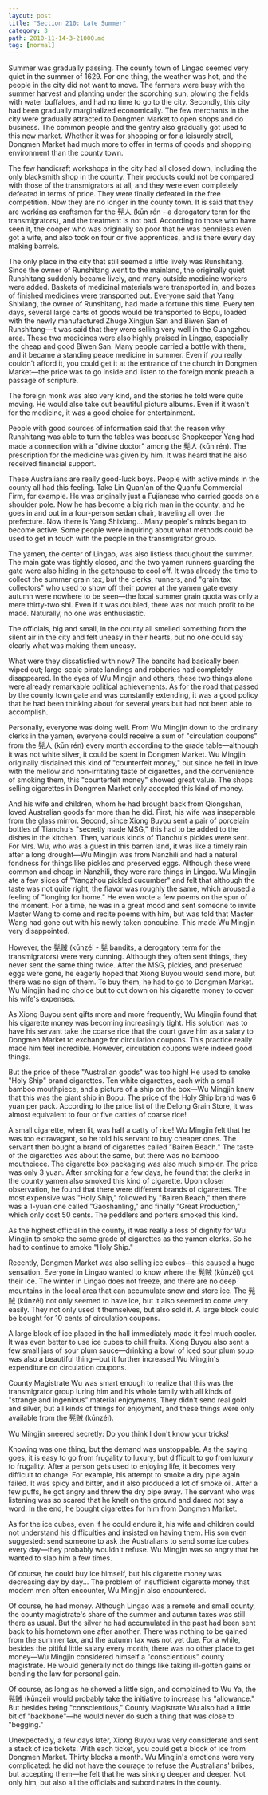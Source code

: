 ```yaml
---
layout: post
title: "Section 210: Late Summer"
category: 3
path: 2010-11-14-3-21000.md
tag: [normal]
---
```


Summer was gradually passing. The county town of Lingao seemed very quiet in the summer of 1629. For one thing, the weather was hot, and the people in the city did not want to move. The farmers were busy with the summer harvest and planting under the scorching sun, plowing the fields with water buffaloes, and had no time to go to the city. Secondly, this city had been gradually marginalized economically. The few merchants in the city were gradually attracted to Dongmen Market to open shops and do business. The common people and the gentry also gradually got used to this new market. Whether it was for shopping or for a leisurely stroll, Dongmen Market had much more to offer in terms of goods and shopping environment than the county town.

The few handicraft workshops in the city had all closed down, including the only blacksmith shop in the county. Their products could not be compared with those of the transmigrators at all, and they were even completely defeated in terms of price. They were finally defeated in the free competition. Now they are no longer in the county town. It is said that they are working as craftsmen for the 髡人 (kūn rén - a derogatory term for the transmigrators), and the treatment is not bad. According to those who have seen it, the cooper who was originally so poor that he was penniless even got a wife, and also took on four or five apprentices, and is there every day making barrels.

The only place in the city that still seemed a little lively was Runshitang. Since the owner of Runshitang went to the mainland, the originally quiet Runshitang suddenly became lively, and many outside medicine workers were added. Baskets of medicinal materials were transported in, and boxes of finished medicines were transported out. Everyone said that Yang Shixiang, the owner of Runshitang, had made a fortune this time. Every ten days, several large carts of goods would be transported to Bopu, loaded with the newly manufactured Zhuge Xingjun San and Biwen San of Runshitang—it was said that they were selling very well in the Guangzhou area. These two medicines were also highly praised in Lingao, especially the cheap and good Biwen San. Many people carried a bottle with them, and it became a standing peace medicine in summer. Even if you really couldn't afford it, you could get it at the entrance of the church in Dongmen Market—the price was to go inside and listen to the foreign monk preach a passage of scripture.

The foreign monk was also very kind, and the stories he told were quite moving. He would also take out beautiful picture albums. Even if it wasn't for the medicine, it was a good choice for entertainment.

People with good sources of information said that the reason why Runshitang was able to turn the tables was because Shopkeeper Yang had made a connection with a "divine doctor" among the 髡人 (kūn rén). The prescription for the medicine was given by him. It was heard that he also received financial support.

These Australians are really good-luck boys. People with active minds in the county all had this feeling. Take Lin Quan'an of the Quanfu Commercial Firm, for example. He was originally just a Fujianese who carried goods on a shoulder pole. Now he has become a big rich man in the county, and he goes in and out in a four-person sedan chair, traveling all over the prefecture. Now there is Yang Shixiang... Many people's minds began to become active. Some people were inquiring about what methods could be used to get in touch with the people in the transmigrator group.

The yamen, the center of Lingao, was also listless throughout the summer. The main gate was tightly closed, and the two yamen runners guarding the gate were also hiding in the gatehouse to cool off. It was already the time to collect the summer grain tax, but the clerks, runners, and "grain tax collectors" who used to show off their power at the yamen gate every autumn were nowhere to be seen—the local summer grain quota was only a mere thirty-two shi. Even if it was doubled, there was not much profit to be made. Naturally, no one was enthusiastic.

The officials, big and small, in the county all smelled something from the silent air in the city and felt uneasy in their hearts, but no one could say clearly what was making them uneasy.

What were they dissatisfied with now? The bandits had basically been wiped out; large-scale pirate landings and robberies had completely disappeared. In the eyes of Wu Mingjin and others, these two things alone were already remarkable political achievements. As for the road that passed by the county town gate and was constantly extending, it was a good policy that he had been thinking about for several years but had not been able to accomplish.

Personally, everyone was doing well. From Wu Mingjin down to the ordinary clerks in the yamen, everyone could receive a sum of "circulation coupons" from the 髡人 (kūn rén) every month according to the grade table—although it was not white silver, it could be spent in Dongmen Market. Wu Mingjin originally disdained this kind of "counterfeit money," but since he fell in love with the mellow and non-irritating taste of cigarettes, and the convenience of smoking them, this "counterfeit money" showed great value. The shops selling cigarettes in Dongmen Market only accepted this kind of money.

And his wife and children, whom he had brought back from Qiongshan, loved Australian goods far more than he did. First, his wife was inseparable from the glass mirror. Second, since Xiong Buyou sent a pair of porcelain bottles of Tianchu's "secretly made MSG," this had to be added to the dishes in the kitchen. Then, various kinds of Tianchu's pickles were sent. For Mrs. Wu, who was a guest in this barren land, it was like a timely rain after a long drought—Wu Mingjin was from Nanzhili and had a natural fondness for things like pickles and preserved eggs. Although these were common and cheap in Nanzhili, they were rare things in Lingao. Wu Mingjin ate a few slices of "Yangzhou pickled cucumber" and felt that although the taste was not quite right, the flavor was roughly the same, which aroused a feeling of "longing for home." He even wrote a few poems on the spur of the moment. For a time, he was in a great mood and sent someone to invite Master Wang to come and recite poems with him, but was told that Master Wang had gone out with his newly taken concubine. This made Wu Mingjin very disappointed.

However, the 髡贼 (kūnzéi - 髡 bandits, a derogatory term for the transmigrators) were very cunning. Although they often sent things, they never sent the same thing twice. After the MSG, pickles, and preserved eggs were gone, he eagerly hoped that Xiong Buyou would send more, but there was no sign of them. To buy them, he had to go to Dongmen Market. Wu Mingjin had no choice but to cut down on his cigarette money to cover his wife's expenses.

As Xiong Buyou sent gifts more and more frequently, Wu Mingjin found that his cigarette money was becoming increasingly tight. His solution was to have his servant take the coarse rice that the court gave him as a salary to Dongmen Market to exchange for circulation coupons. This practice really made him feel incredible. However, circulation coupons were indeed good things.

But the price of these "Australian goods" was too high! He used to smoke "Holy Ship" brand cigarettes. Ten white cigarettes, each with a small bamboo mouthpiece, and a picture of a ship on the box—Wu Mingjin knew that this was the giant ship in Bopu. The price of the Holy Ship brand was 6 yuan per pack. According to the price list of the Delong Grain Store, it was almost equivalent to four or five catties of coarse rice!

A small cigarette, when lit, was half a catty of rice! Wu Mingjin felt that he was too extravagant, so he told his servant to buy cheaper ones. The servant then bought a brand of cigarettes called "Bairen Beach." The taste of the cigarettes was about the same, but there was no bamboo mouthpiece. The cigarette box packaging was also much simpler. The price was only 3 yuan. After smoking for a few days, he found that the clerks in the county yamen also smoked this kind of cigarette. Upon closer observation, he found that there were different brands of cigarettes. The most expensive was "Holy Ship," followed by "Bairen Beach," then there was a 1-yuan one called "Gaoshanling," and finally "Great Production," which only cost 50 cents. The peddlers and porters smoked this kind.

As the highest official in the county, it was really a loss of dignity for Wu Mingjin to smoke the same grade of cigarettes as the yamen clerks. So he had to continue to smoke "Holy Ship."

Recently, Dongmen Market was also selling ice cubes—this caused a huge sensation. Everyone in Lingao wanted to know where the 髡贼 (kūnzéi) got their ice. The winter in Lingao does not freeze, and there are no deep mountains in the local area that can accumulate snow and store ice. The 髡贼 (kūnzéi) not only seemed to have ice, but it also seemed to come very easily. They not only used it themselves, but also sold it. A large block could be bought for 10 cents of circulation coupons.

A large block of ice placed in the hall immediately made it feel much cooler. It was even better to use ice cubes to chill fruits. Xiong Buyou also sent a few small jars of sour plum sauce—drinking a bowl of iced sour plum soup was also a beautiful thing—but it further increased Wu Mingjin's expenditure on circulation coupons.

County Magistrate Wu was smart enough to realize that this was the transmigrator group luring him and his whole family with all kinds of "strange and ingenious" material enjoyments. They didn't send real gold and silver, but all kinds of things for enjoyment, and these things were only available from the 髡贼 (kūnzéi).

Wu Mingjin sneered secretly: Do you think I don't know your tricks!

Knowing was one thing, but the demand was unstoppable. As the saying goes, it is easy to go from frugality to luxury, but difficult to go from luxury to frugality. After a person gets used to enjoying life, it becomes very difficult to change. For example, his attempt to smoke a dry pipe again failed. It was spicy and bitter, and it also produced a lot of smoke oil. After a few puffs, he got angry and threw the dry pipe away. The servant who was listening was so scared that he knelt on the ground and dared not say a word. In the end, he bought cigarettes for him from Dongmen Market.

As for the ice cubes, even if he could endure it, his wife and children could not understand his difficulties and insisted on having them. His son even suggested: send someone to ask the Australians to send some ice cubes every day—they probably wouldn't refuse. Wu Mingjin was so angry that he wanted to slap him a few times.

Of course, he could buy ice himself, but his cigarette money was decreasing day by day... The problem of insufficient cigarette money that modern men often encounter, Wu Mingjin also encountered.

Of course, he had money. Although Lingao was a remote and small county, the county magistrate's share of the summer and autumn taxes was still there as usual. But the silver he had accumulated in the past had been sent back to his hometown one after another. There was nothing to be gained from the summer tax, and the autumn tax was not yet due. For a while, besides the pitiful little salary every month, there was no other place to get money—Wu Mingjin considered himself a "conscientious" county magistrate. He would generally not do things like taking ill-gotten gains or bending the law for personal gain.

Of course, as long as he showed a little sign, and complained to Wu Ya, the 髡贼 (kūnzéi) would probably take the initiative to increase his "allowance." But besides being "conscientious," County Magistrate Wu also had a little bit of "backbone"—he would never do such a thing that was close to "begging."

Unexpectedly, a few days later, Xiong Buyou was very considerate and sent a stack of ice tickets. With each ticket, you could get a block of ice from Dongmen Market. Thirty blocks a month. Wu Mingjin's emotions were very complicated: he did not have the courage to refuse the Australians' bribes, but accepting them—he felt that he was sinking deeper and deeper. Not only him, but also all the officials and subordinates in the county.